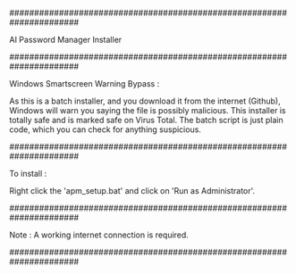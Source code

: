 ######################################################################

AI Password Manager Installer

######################################################################

Windows Smartscreen Warning Bypass :

As this is a batch installer, and you download it from the internet 
(Github), Windows will warn you saying the file is possibly malicious.
This installer is totally safe and is marked safe on Virus Total.
The batch script is just plain code, which you can check for anything
suspicious.

######################################################################

To install :

Right click the 'apm_setup.bat' and click on 'Run as Administrator'.

######################################################################

Note : A working internet connection is required.

######################################################################